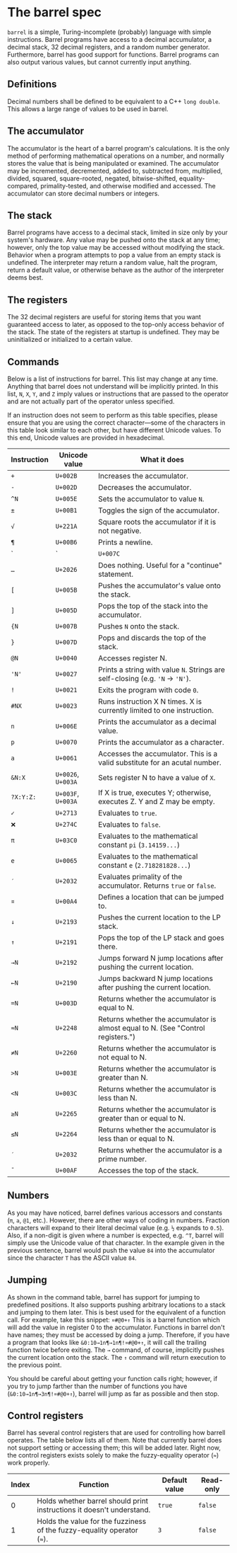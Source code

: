 # The barrel spec
`barrel` is a simple, Turing-incomplete (probably) language with simple instructions. Barrel programs have access to a decimal accumulator, a decimal stack, 32 decimal registers, and a random number generator. Furthermore, barrel has good support for functions. Barrel programs can also output various values, but cannot currently input anything.

## Definitions
Decimal numbers shall be defined to be equivalent to a C++ `long double`. This allows a large range of values to be used in barrel.

## The accumulator
The accumulator is the heart of a barrel program's calculations. It is the only method of performing mathematical operations on a number, and normally stores the value that is being manipulated or examined. The accumulator may be incremented, decremented, added to, subtracted from, multiplied, divided, squared, square-rooted, negated, bitwise-shifted, equality-compared, primality-tested, and otherwise modified and accessed. The accumulator can store decimal numbers or integers.

## The stack
Barrel programs have access to a decimal stack, limited in size only by your system's hardware. Any value may be pushed onto the stack at any time; however, only the top value may be accessed without modifying the stack. Behavior when a program attempts to pop a value from an empty stack is undefined. The interpreter may return a random value, halt the program, return a default value, or otherwise behave as the author of the interpreter deems best.

## The registers
The 32 decimal registers are useful for storing items that you want guaranteed access to later, as opposed to the top-only access behavior of the stack. The state of the registers at startup is undefined. They may be uninitialized or initialized to a certain value.

## Commands
Below is a list of instructions for barrel. This list may change at any time. Anything that barrel does not understand will be implicitly printed. In this list, `N`, `X`, `Y`, and `Z` imply values or instructions that are passed to the operator and are not actually part of the operator unless specified.

If an instruction does not seem to perform as this table specifies, please ensure that you are using the correct character—some of the characters in this table look similar to each other, but have different Unicode values. To this end, Unicode values are provided in hexadecimal.

|Instruction|Unicode value     |What it does                                                                    |
|-----------|------------------|--------------------------------------------------------------------------------|
|`+`        |`U+002B`          |Increases the accumulator.                                                      |
|`-`        |`U+002D`          |Decreases the accumulator.                                                      |
|`^N`       |`U+005E`          |Sets the accumulator to value `N`.                                              |
|`±`        |`U+00B1`          |Toggles the sign of the accumulator.                                            |
|`√`        |`U+221A`          |Square roots the accumulator if it is not negative.                             |
|`¶`        |`U+00B6`          |Prints a newline.                                                               |
|`|`        |`U+007C`          |Sets the accumulator to a random integer value.                                 |
|`…`        |`U+2026`          |Does nothing. Useful for a "continue" statement.                                |
|`[`        |`U+005B`          |Pushes the accumulator's value onto the stack.                                  |
|`]`        |`U+005D`          |Pops the top of the stack into the accumulator.                                 |
|`{N`       |`U+007B`          |Pushes `N` onto the stack.                                                      |
|`}`        |`U+007D`          |Pops and discards the top of the stack.                                         |
|`@N`       |`U+0040`          |Accesses register N.                                                            |
|`'N'`      |`U+0027`          |Prints a string with value `N`. Strings are self-closing (e.g. `'N` -> `'N'`).  |
|`!`        |`U+0021`          |Exits the program with code `0`.                                                |
|`#NX`      |`U+0023`          |Runs instruction X N times. X is currently limited to one instruction.          |
|`n`        |`U+006E`          |Prints the accumulator as a decimal value.                                      |
|`p`        |`U+0070`          |Prints the accumulator as a character.                                          |
|`a`        |`U+0061`          |Accesses the accumulator. This is a valid substitute for an acutal number.      |
|`&N:X`     |`U+0026`, `U+003A`|Sets register N to have a value of `X`.                                         |
|`?X:Y:Z:`  |`U+003F`, `U+003A`|If X is true, executes Y; otherwise, executes Z. Y and Z may be empty.          |
|`✓`        |`U+2713`          |Evaluates to `true`.                                                            |
|`❌`        |`U+274C`          |Evaluates to `false`.                                                           |
|`π`        |`U+03C0`          |Evaluates to the mathematical constant `pi` (`3.14159...`)                      |
|`e`        |`U+0065`          |Evaluates to the mathematical constant `e` (`2.718281828...`)                   |
|`′`        |`U+2032`          |Evaluates primality of the accumulator. Returns `true` or `false`.              |
|`¤`        |`U+00A4`          |Defines a location that can be jumped to.                                       |
|`↓`        |`U+2193`          |Pushes the current location to the LP stack.                                    |
|`↑`        |`U+2191`          |Pops the top of the LP stack and goes there.                                    |
|`→N`       |`U+2192`          |Jumps forward N jump locations after pushing the current location.              |
|`←N`       |`U+2190`          |Jumps backward N jump locations after pushing the current location.             |
|`=N`       |`U+003D`          |Returns whether the accumulator is equal to N.                                  |
|`≈N`       |`U+2248`          |Returns whether the accumulator is almost equal to N. (See "Control registers.")|
|`≠N`       |`U+2260`          |Returns whether the accumulator is not equal to N.                              |
|`>N`       |`U+003E`          |Returns whether the accumulator is greater than N.                              |
|`<N`       |`U+003C`          |Returns whether the accumulator is less than N.                                 |
|`≥N`       |`U+2265`          |Returns whether the accumulator is greater than or equal to N.                  |
|`≤N`       |`U+2264`          |Returns whether the accumulator is less than or equal to N.                     |
|`′`        |`U+2032`          |Returns whether the accumulator is a prime number.                              |
|`¯`        |`U+00AF`          |Accesses the top of the stack.                                                  |

## Numbers
As you may have noticed, barrel defines various accessors and constants (`π`, `a`, `@1`, etc.). However, there are other ways of coding in numbers. Fraction characters will expand to their literal decimal value (e.g. `½` expands to `0.5`). Also, if a non-digit is given where a number is expected, e.g. `^T`, barrel will simply use the Unicode value of that character. In the example given in the previous sentence, barrel would push the value `84` into the accumulator since the character `T` has the ASCII value `84`.

## Jumping
As shown in the command table, barrel has support for jumping to predefined positions. It also supports pushing arbitrary locations to a stack and jumping to them later. This is best used for the equivalent of a function call. For example, take this snippet: `¤#@0+↑` This is a barrel function which will add the value in register 0 to the accumulator. Functions in barrel don't have names; they must be accessed by doing a jump. Therefore, if you have a program that looks like `&0:10→1n¶→1n¶!¤#@0+↑`, it will call the trailing function twice before exiting. The `→` command, of course, implicitly pushes the current location onto the stack. The `↑` command will return execution to the previous point.

You should be careful about getting your function calls right; however, if you try to jump farther than the number of functions you have (`&0:10→1n¶→3n¶!¤#@0+↑`), barrel will jump as far as possible and then stop.

## Control registers
Barrel has several control registers that are used for controlling how barrell operates. The table below lists all of them. Note that currently barrel does not support setting or accessing them; this will be added later. Right now, the control registers exists solely to make the fuzzy-equality operator (`≈`) work properly.

|Index|Function                                                               |Default value|Read-only|
|-----|-----------------------------------------------------------------------|-------------|---------|
|0    |Holds whether barrel should print instructions it doesn't understand.  |`true`       |`false`  |
|1    |Holds the value for the fuzziness of the fuzzy-equality operator (`≈`).|`3`          |`false`  |
